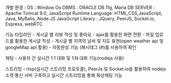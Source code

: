 
개발 환경 : OS : Window Os
       DBMS    : ORACLE DB 11g, Maria DB
      SERVER  : Apache Tomcat 9.0, JavaScript Runtime
      Language: HTML,CSS,JavaScript, Java, MyBatis, Node.JS
      JavaScript Library : JQuery, PeerJS, Socket.io, Express, webRTC
      
기능 
    타임라인
       - 게시글 별 리뷰 작성 및 좋아요
       - ajax를 활용한 화면 전환
       - 파일 업로드를 활용한 게시글 작성
       - 게시글 별 지역의 날씨 및 지도 표현(open weather api 및 googleMap api 활용)
       - 자동완성 기능 (해시태그 (#)를 사용하여 확인
       
   채팅 
     - 사용자 간 실시간 1:1 대화 및 1:N 대화 기능(nodejs 사용)
       
  스트리밍
     - rtsp(실시간 스트리밍 프로토콜),  PeerJs 및 Socket.io을 활용하여 nodejs 소캣 통신 서버 구축하고
       실시간 스트리밍을 통해 화상채팅 기능 
